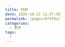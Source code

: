```yaml
---
title: 时钟
date: 2020-10-13 11:37:59
permalink: /pages/6f4f0a/
categories:
  - 更多
tags:
  - 
---
```

